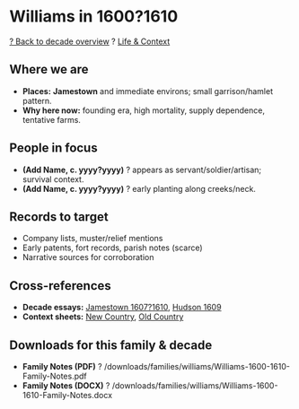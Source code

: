 ﻿# Williams in 1600?1610

[? Back to decade overview](../../../decades/1600-1610/1600-1610.md) ? [Life \& Context](../../../decades/1600-1610/1600-1610-life.md)

## Where we are

* **Places:** **Jamestown** and immediate environs; small garrison/hamlet pattern.
* **Why here now:** founding era, high mortality, supply dependence, tentative farms.

## People in focus

* **(Add Name, c. yyyy?yyyy)** ? appears as servant/soldier/artisan; survival context.
* **(Add Name, c. yyyy?yyyy)** ? early planting along creeks/neck.

## Records to target

* Company lists, muster/relief mentions
* Early patents, fort records, parish notes (scarce)
* Narrative sources for corroboration

## Cross-references

* **Decade essays:** [Jamestown 1607?1610](../../../decades/1600-1610/1607-1610-Jamestown.md), [Hudson 1609](../../../decades/1600-1610/1609-Hudson.md)
* **Context sheets:** [New Country](../../../decades/1600-1610/1600-1610-NewCountry.md), [Old Country](../../../decades/1600-1610/1600-1610-OldCountry.md)

## Downloads for this family \& decade

* **Family Notes (PDF)** ? /downloads/families/williams/Williams-1600-1610-Family-Notes.pdf
* **Family Notes (DOCX)** ? /downloads/families/williams/Williams-1600-1610-Family-Notes.docx

